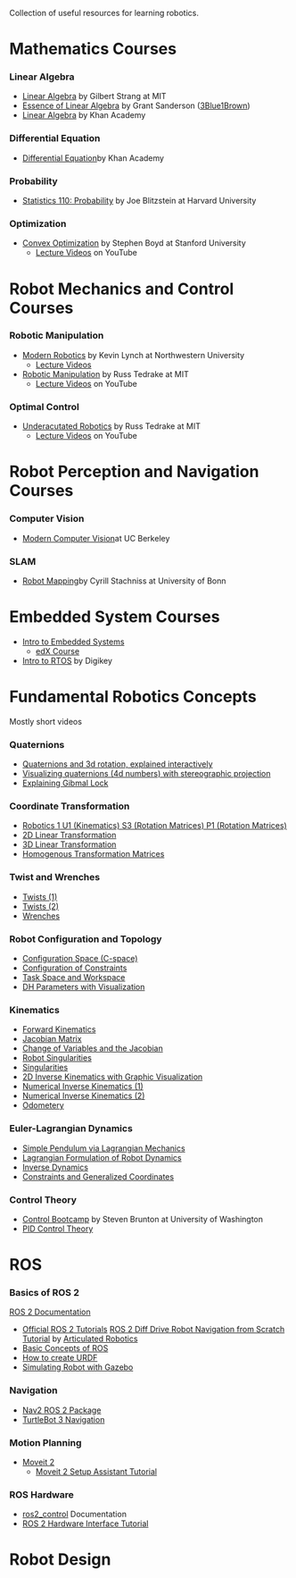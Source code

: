 
Collection of useful resources for learning robotics. 

#  Mathematics Courses

### Linear Algebra
- [Linear Algebra](https://ocw.mit.edu/courses/18-06-linear-algebra-spring-2010/) by Gilbert Strang at MIT
- [Essence of Linear Algebra](https://www.3blue1brown.com/topics/linear-algebra) by Grant Sanderson ([3Blue1Brown](https://www.youtube.com/@3blue1brown))
- [Linear Algebra](https://www.khanacademy.org/math/linear-algebra) by Khan Academy

### Differential Equation
- [Differential Equation](https://www.khanacademy.org/math/differential-equations)by Khan Academy

### Probability
- [Statistics 110: Probability](https://www.youtube.com/playlist?list=PL2SOU6wwxB0uwwH80KTQ6ht66KWxbzTIo) by Joe Blitzstein at Harvard University

### Optimization
- [Convex Optimization](https://web.stanford.edu/class/ee364a/) by Stephen Boyd at Stanford University
	- [Lecture Videos](https://www.youtube.com/watch?v=kV1ru-Inzl4&list=PLoROMvodv4rMJqxxviPa4AmDClvcbHi6h&index=1) on YouTube


# Robot Mechanics and Control Courses

### Robotic Manipulation
-  [Modern Robotics](https://hades.mech.northwestern.edu/index.php/Modern_Robotics) by Kevin Lynch at Northwestern University
	- [Lecture Videos](https://modernrobotics.northwestern.edu/nu-gm-book-resource/foundations-of-robot-motion/)
-  [Robotic Manipulation](https://manipulation.csail.mit.edu/index.html) by Russ Tedrake at MIT
	- [Lecture Videos](https://www.youtube.com/@underactuated5171/videos?view=0&sort=dd&shelf_id=1) on YouTube

### Optimal Control
- [Underacutated Robotics](https://underactuated.mit.edu/index.html) by Russ Tedrake at MIT
	-  [Lecture Videos](https://www.youtube.com/@underactuated5171/videos?view=0&sort=dd&shelf_id=1) on YouTube


# Robot Perception and Navigation Courses

### Computer Vision
- [Modern Computer Vision](https://www.youtube.com/playlist?list=PLzWRmD0Vi2KVsrCqA4VnztE4t71KnTnP5)at UC Berkeley
### SLAM
- [Robot Mapping](https://www.youtube.com/watch?v=U6vr3iNrwRA&list=PLgnQpQtFTOGQrZ4O5QzbIHgl3b1JHimN_&index=1)by Cyrill Stachniss at University of Bonn


# Embedded System Courses
- [Intro to Embedded Systems](https://users.ece.utexas.edu/~valvano/Volume1/)
	- [edX Course](https://www.edx.org/learn/embedded-systems/the-university-of-texas-at-austin-embedded-systems-shape-the-world-microcontroller-input-output)
- [Intro to RTOS](https://www.youtube.com/watch?v=F321087yYy4&list=PLEBQazB0HUyQ4hAPU1cJED6t3DU0h34bz) by Digikey

# Fundamental Robotics Concepts 

Mostly short videos
### Quaternions
- [Quaternions and 3d rotation, explained interactively](https://www.youtube.com/watch?v=zjMuIxRvygQ&t=33s)
- [Visualizing quaternions (4d numbers) with stereographic projection](https://www.youtube.com/watch?v=d4EgbgTm0Bg&t=469s)
- [Explaining Gibmal Lock](https://www.youtube.com/watch?v=zc8b2Jo7mno)

### Coordinate Transformation
- [Robotics 1 U1 (Kinematics) S3 (Rotation Matrices) P1 (Rotation Matrices)](https://www.youtube.com/watch?v=lVjFhNv2N8o)
- [2D Linear Transformation](https://www.youtube.com/watch?v=vlb3P7arbkU)
- [3D Linear Transformation](https://www.youtube.com/watch?v=rHLEWRxRGiM&list=PLZHQObOWTQDPD3MizzM2xVFitgF8hE_ab&index=5)
- [Homogenous Transformation Matrices](https://www.youtube.com/watch?v=vlb3P7arbkU)

### Twist and Wrenches
- [Twists (1)](https://www.youtube.com/watch?v=mvGZtO_ruj0)
- [Twists (2)](https://www.youtube.com/watch?v=VTv0qmLNvjg)
- [Wrenches](https://www.youtube.com/watch?v=0wsYPJPGtKE&list=PLggLP4f-rq02vX0OQQ5vrCxbJrzamYDfx&index=20)

### Robot Configuration and Topology
- [Configuration Space (C-space)](https://www.youtube.com/watch?v=FyLNR3edOds&list=PLggLP4f-rq01z8VLqhDC94W2nWpWpZoMj&index=4)
- [Configuration of Constraints](https://www.youtube.com/watch?v=FyLNR3edOds&list=PLggLP4f-rq01z8VLqhDC94W2nWpWpZoMj&index=4)
- [Task Space and Workspace](https://www.youtube.com/watch?v=hTuW51CpUg4&list=PLggLP4f-rq01z8VLqhDC94W2nWpWpZoMj&index=7)
- [DH Parameters with Visualization](https://www.youtube.com/watch?v=rA9tm0gTln8&list=PLSxvPyE1vQkzGmRNmgN0kNJTPyixCEQco)

### Kinematics
- [Forward Kinematics](https://www.youtube.com/watch?v=EzNAs2w1cS0)
- [Jacobian Matrix](https://www.youtube.com/watch?v=bohL918kXQk)
- [Change of Variables and the Jacobian](https://www.youtube.com/watch?v=hhFzJvaY__U&t=510s)
- [Robot Singularities](https://www.youtube.com/watch?v=vCEWORZbD3Y&t=55s)
- [Singularities](https://www.youtube.com/watch?v=vjJgTvnQpBs&t=93s)
- [2D Inverse Kinematics with Graphic Visualization](https://www.youtube.com/watch?v=wgpgNLEEpeY)
- [Numerical Inverse Kinematics (1)](https://www.youtube.com/watch?v=VhUA0jf7tI8)
- [Numerical Inverse Kinematics (2)](https://www.youtube.com/watch?v=24cXvgQl-nk)
- [Odometery](https://www.youtube.com/watch?v=eQ9E0Zvp9jw&t=198s )

### Euler-Lagrangian Dynamics
- [Simple Pendulum via Lagrangian Mechanics](http://www.aoengr.com/Dynamics/LagrangianMechanicsPendulum.pdf)
- [Lagrangian Formulation of Robot Dynamics](https://www.youtube.com/watch?v=1U6y_68CjeY)
- [Inverse Dynamics](https://www.youtube.com/watch?v=ZASVKAlegfQ)
- [Constraints and Generalized Coordinates](https://www.youtube.com/watch?v=rA9tm0gTln8&list=PLSxvPyE1vQkzGmRNmgN0kNJTPyixCEQco)

### Control Theory
- [Control Bootcamp](https://www.youtube.com/playlist?list=PLMrJAkhIeNNR20Mz-VpzgfQs5zrYi085m) by Steven Brunton at University of Washington
- [PID Control Theory](https://www.ni.com/en/shop/labview/pid-theory-explained.html)


# ROS

### Basics of ROS 2
[ROS 2 Documentation](https://docs.ros.org/en/iron/index.html)
- [Official ROS 2 Tutorials](https://docs.ros.org/en/iron/Tutorials.html)
[ROS 2 Diff Drive Robot Navigation from Scratch Tutorial](https://articulatedrobotics.xyz/page4/) by [Articulated Robotics](https://www.youtube.com/@ArticulatedRobotics) 
- [Basic Concepts of ROS](https://www.youtube.com/watch?v=KAASuA3_4eg)
- [How to create URDF](https://www.youtube.com/watch?v=CwdbsvcpOHM)
- [Simulating Robot with Gazebo](https://www.youtube.com/watch?v=laWn7_cj434)

### Navigation
- [Nav2 ROS 2 Package](https://navigation.ros.org/)
- [TurtleBot 3 Navigation](https://emanual.robotis.com/docs/en/platform/turtlebot3/navigation/)

### Motion Planning
- [Moveit 2](https://moveit.picknik.ai/main/index.html)
	- [Moveit 2 Setup Assistant Tutorial](https://www.youtube.com/watch?v=QdzmMRXAks4)

### ROS Hardware
- [ros2_control](https://control.ros.org/iron/index.html) Documentation
- [ROS 2 Hardware Interface Tutorial](https://www.youtube.com/watch?v=J02jEKawE5U)


# Robot Design





